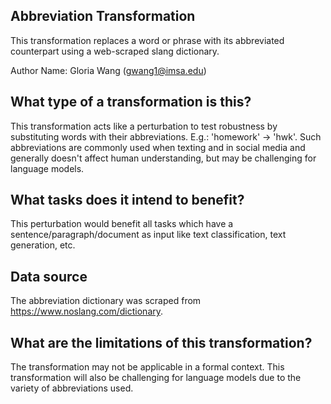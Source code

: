 ## Abbreviation Transformation
This transformation replaces a word or phrase with its abbreviated counterpart using a web-scraped slang dictionary.

Author Name: Gloria Wang (gwang1@imsa.edu)

## What type of a transformation is this?
This transformation acts like a perturbation to test robustness by substituting words with their abbreviations. E.g.: 'homework' -> 'hwk'.
Such abbreviations are commonly used when texting and in social media and generally doesn't affect human understanding, but may be challenging for language models.

## What tasks does it intend to benefit?
This perturbation would benefit all tasks which have a sentence/paragraph/document as input like text classification, text generation, etc.

## Data source
The abbreviation dictionary was scraped from https://www.noslang.com/dictionary.

## What are the limitations of this transformation?
The transformation may not be applicable in a formal context. This transformation will also be challenging for language models due to the variety of abbreviations used.
